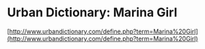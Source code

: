 <!--
id: 2792470991
link: http://tumblr.atmos.org/post/2792470991/urban-dictionary-marina-girl
slug: urban-dictionary-marina-girl
date: Mon Jan 17 2011 00:39:01 GMT-0800 (PST)
publish: 2011-01-017
tags: 
title: Urban Dictionary: Marina Girl
-->


Urban Dictionary: Marina Girl
=============================

[http://www.urbandictionary.com/define.php?term=Marina%20Girl](http://www.urbandictionary.com/define.php?term=Marina%20Girl)

